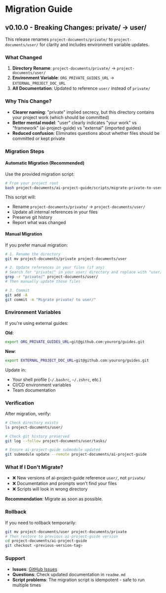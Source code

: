 # Migration Guide

## v0.10.0 - Breaking Changes: private/ → user/

This release renames `project-documents/private/` to `project-documents/user/` for clarity and includes environment variable updates.

### What Changed

1. **Directory Rename**: `project-documents/private/` → `project-documents/user/`
2. **Environment Variable**: `ORG_PRIVATE_GUIDES_URL` → `EXTERNAL_PROJECT_DOC_URL`
3. **All Documentation**: Updated to reference `user/` instead of `private/`

### Why This Change?

- **Clearer naming**: "private" implied secrecy, but this directory contains your project work (which should be committed)
- **Better mental model**: "user" clearly indicates "your work" vs "framework" (ai-project-guide) vs "external" (imported guides)
- **Reduced confusion**: Eliminates questions about whether files should be committed or kept private

### Migration Steps

#### Automatic Migration (Recommended)

Use the provided migration script:

```bash
# From your project root
bash project-documents/ai-project-guide/scripts/migrate-private-to-user.sh
```

This script will:
- Rename `project-documents/private/` → `project-documents/user/`
- Update all internal references in your files
- Preserve git history
- Report what was changed

#### Manual Migration

If you prefer manual migration:

```bash
# 1. Rename the directory
git mv project-documents/private project-documents/user

# 2. Update references in your files (if any)
# Search for "private/" in your user/ directory and replace with "user/"
grep -r "private/" project-documents/user/
# Then manually update those files

# 3. Commit
git add -A
git commit -m "Migrate private/ to user/"
```

### Environment Variables

If you're using external guides:

**Old**:
```bash
export ORG_PRIVATE_GUIDES_URL=git@github.com:yourorg/guides.git
```

**New**:
```bash
export EXTERNAL_PROJECT_DOC_URL=git@github.com:yourorg/guides.git
```

Update in:
- Your shell profile (`~/.bashrc`, `~/.zshrc`, etc.)
- CI/CD environment variables
- Team documentation

### Verification

After migration, verify:

```bash
# Check directory exists
ls project-documents/user/

# Check git history preserved
git log --follow project-documents/user/tasks/

# Ensure ai-project-guide submodule updated
git submodule update --remote project-documents/ai-project-guide
```

### What If I Don't Migrate?

- ❌ New versions of ai-project-guide reference `user/`, not `private/`
- ❌ Documentation and prompts won't find your files
- ❌ Scripts will look in wrong directory

**Recommendation**: Migrate as soon as possible.

### Rollback

If you need to rollback temporarily:

```bash
git mv project-documents/user project-documents/private
# Then restore to previous ai-project-guide version
cd project-documents/ai-project-guide
git checkout <previous-version-tag>
```

### Support

- **Issues**: [GitHub Issues](https://github.com/ecorkran/ai-project-guide/issues)
- **Questions**: Check updated documentation in `readme.md`
- **Script problems**: The migration script is idempotent - safe to run multiple times
